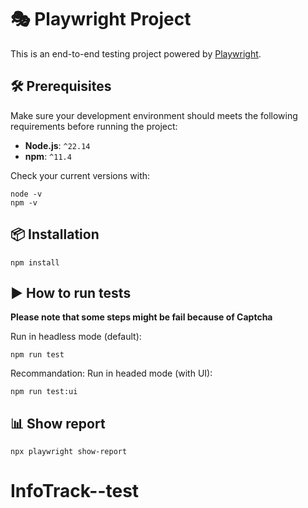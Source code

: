 # 🎭 Playwright Project

This is an end-to-end testing project powered by [Playwright](https://playwright.dev/).

## 🛠️ Prerequisites

Make sure your development environment should meets the following requirements before running the project:

- **Node.js**: `^22.14`  
- **npm**: `^11.4`

Check your current versions with:
```
node -v
npm -v
```

## 📦 Installation
```
npm install
```

## ▶️ How to run tests
**Please note that some steps might be fail because of Captcha**

Run in headless mode (default):
```
npm run test
```
Recommandation: Run in headed mode (with UI):
```
npm run test:ui
```

## 📊 Show report
```
npx playwright show-report
```
# InfoTrack--test
